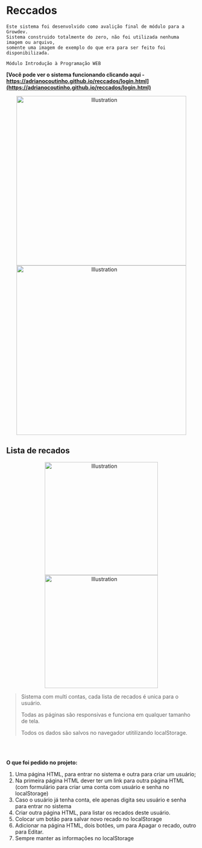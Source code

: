 
# Reccados

```
Este sistema foi desenvolvido como avalição final de módulo para a Growdev.
Sistema construido totalmente do zero, não foi utilizada nenhuma imagem ou arquivo,
somente uma imagem de exemplo do que era para ser feito foi disponibilizada.

Módulo Introdução à Programação WEB
```

**[Você pode ver o sistema funcionando clicando aqui - https://adrianocoutinho.github.io/reccados/login.html](https://adrianocoutinho.github.io/reccados/login.html)**

<p align="center">
  <img src="https://i.imgur.com/KV14zt9.png" alt="Illustration" title="Registro" width=450/>
  <img src="https://i.imgur.com/hoTAgkN.png" alt="Illustration" title="Login" width=450/>
</p>

## Lista de recados

<p align="center">
  <img src="https://i.imgur.com/FJ6XMsQ.png" alt="Illustration" title="Recados" height=300/> 
  <img src="https://i.imgur.com/2DhxTBO.png" alt="Illustration" title="Recados responsvio" height=300/>
</p>

> Sistema com multi contas, cada lista de recados é unica para o usuário.
> 
> Todas as páginas são responsivas e funciona em qualquer tamanho de tela.
> 
> Todos os dados são salvos no navegador utitilizando localStorage.
<br>
<br>

**O que foi pedido no projeto:**

1. Uma página HTML, para entrar no sistema e outra para criar um usuário;
2. Na primeira página HTML dever ter um link para outra página HTML (com formulário para criar uma conta com usuário e senha no localStorage)
3. Caso o usuário já tenha conta, ele apenas digita seu usuário e senha para entrar no sistema
4. Criar outra página HTML, para listar os recados deste usuário.
5. Colocar um botão para salvar novo recado no localStorage
6. Adicionar na página HTML, dois botões, um para Apagar o recado, outro para Editar.
7. Sempre manter as informações no localStorage

